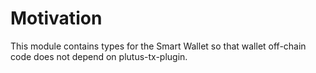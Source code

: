 # Motivation

This module contains types for the Smart Wallet so that wallet off-chain code does not depend on plutus-tx-plugin.
